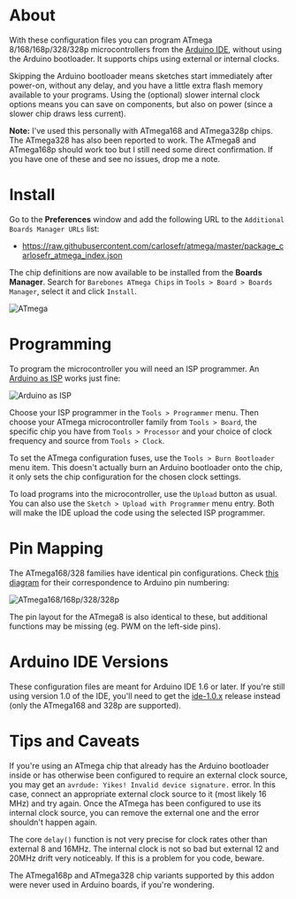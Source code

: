 About
=====

With these configuration files you can program ATmega 8/168/168p/328/328p microcontrollers from the [Arduino IDE](http://arduino.cc), without using the Arduino bootloader. It supports chips using external or internal clocks.

Skipping the Arduino bootloader means sketches start immediately after power-on, without any delay, and you have a little extra flash memory available to your programs. Using the (optional) slower internal clock options means you can save on components, but also on power (since a slower chip draws less current).

**Note:** I've used this personally with ATmega168 and ATmega328p chips. The ATmega328 has also been reported to work. The ATmega8 and ATmega168p should work too but I still need some direct confirmation. If you have one of these and see no issues, drop me a note.

Install
=======

Go to the **Preferences** window and add the following URL to the `Additional Boards Manager URLs` list:

  * https://raw.githubusercontent.com/carlosefr/atmega/master/package_carlosefr_atmega_index.json

The chip definitions are now available to be installed from the **Boards Manager**. Search for `Barebones ATmega Chips` in `Tools > Board > Boards Manager`, select it and click `Install`.

![ATmega](https://raw.githubusercontent.com/carlosefr/atmega/master/atmega_addon.png)

Programming
===========

To program the microcontroller you will need an ISP programmer. An [Arduino as ISP](http://arduino.cc/en/Tutorial/ArduinoISP) works just fine:

![Arduino as ISP](http://arduino.cc/en/uploads/Tutorial/SimpleBreadboardAVR.png)

Choose your ISP programmer in the `Tools > Programmer` menu. Then choose your ATmega microcontroller family from `Tools > Board`, the specific chip you have from `Tools > Processor` and your choice of clock frequency and source from `Tools > Clock`.

To set the ATmega configuration fuses, use the `Tools > Burn Bootloader` menu item. This doesn't actually burn an Arduino bootloader onto the chip, it only sets the chip configuration for the chosen clock settings.

To load programs into the microcontroller, use the `Upload` button as usual. You can also use the `Sketch > Upload with Programmer` menu entry. Both will make the IDE upload the code using the selected ISP programmer.

Pin Mapping
===========

The ATmega168/328 families have identical pin configurations. Check [this diagram](http://arduino.cc/en/Hacking/PinMapping168) for their correspondence to Arduino pin numbering:

![ATmega168/168p/328/328p](https://raw.githubusercontent.com/carlosefr/atmega/master/atmega328p.png)

The pin layout for the ATmega8 is also identical to these, but additional functions may be missing (eg. PWM on the left-side pins).

Arduino IDE Versions
====================

These configuration files are meant for Arduino IDE 1.6 or later. If you're still using version 1.0 of the IDE, you'll need to get the [ide-1.0.x](https://github.com/carlosefr/atmega/releases/tag/ide-1.0.x) release instead (only the ATmega168 and 328p are supported).

Tips and Caveats
================

If you're using an ATmega chip that already has the Arduino bootloader inside or has otherwise been configured to require an external clock source, you may get an `avrdude: Yikes! Invalid device signature.` error. In this case, connect an appropriate external clock source to it (most likely 16 MHz) and try again. Once the ATmega has been configured to use its internal clock source, you can remove the external one and the error shouldn't happen again.

The core `delay()` function is not very precise for clock rates other than external 8 and 16MHz. The internal clock is not so bad but external 12 and 20MHz drift very noticeably. If this is a problem for you code, beware.

The ATmega168p and ATmega328 chip variants supported by this addon were never used in Arduino boards, if you're wondering.
